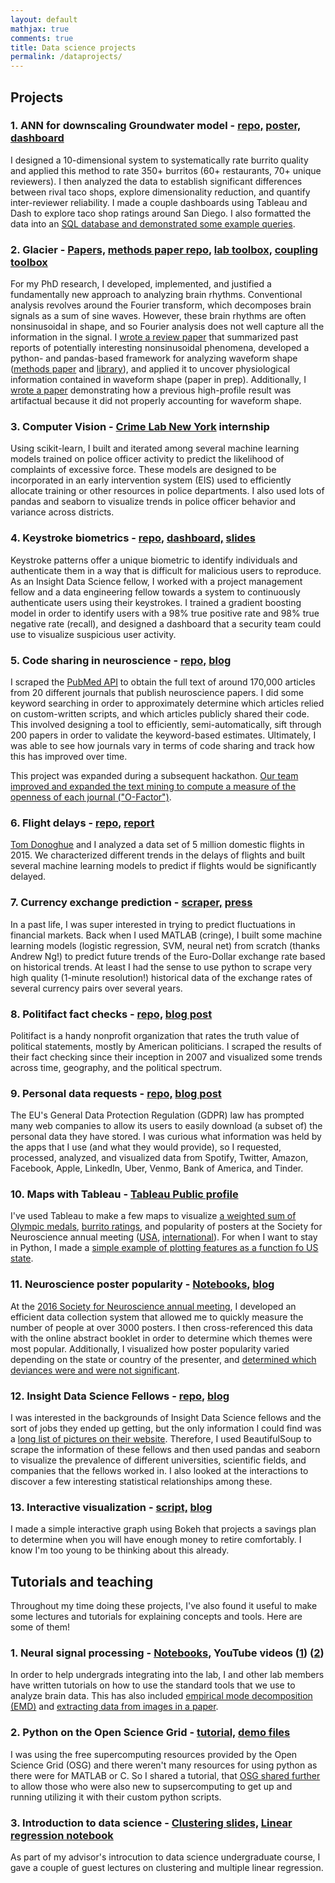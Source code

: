 ```yaml
---
layout: default
mathjax: true
comments: true
title: Data science projects
permalink: /dataprojects/
---
```


## Projects

### 1. ANN for downscaling Groundwater model - [repo,](https://github.com/BrittGeek/Neural_Network) [poster,](https://srcole.github.io/assets/burrito/poster.pdf) [dashboard](https://sdburritos.herokuapp.com/)

I designed a 10-dimensional system to systematically rate burrito quality and applied this method to rate 350+ burritos (60+ restaurants, 70+ unique reviewers). I then analyzed the data to establish significant differences between rival taco shops, explore dimensionality reduction, and quantify inter-reviewer reliability. I made a couple dashboards using Tableau and Dash to explore taco shop ratings around San Diego. I also formatted the data into an [SQL database and demonstrated some example queries](https://github.com/srcole/burritos/tree/master/SQL%20practice).

### 2. Glacier - [Papers,](https://scholar.google.com/citations?user=fZe7tcwAAAAJ&hl=en) [methods paper repo,](https://github.com/voytekresearch/Cole_2018_cyclebycycle) [lab toolbox,](https://github.com/voytekresearch/neurodsp) [coupling toolbox](https://github.com/voytekresearch/pacpy)

For my PhD research, I developed, implemented, and justified a fundamentally new approach to analyzing brain rhythms. Conventional analysis revolves around the Fourier transform, which decomposes brain signals as a sum of sine waves. However, these brain rhythms are often nonsinusoidal in shape, and so Fourier analysis does not well capture all the information in the signal. I [wrote a review paper](https://linkinghub.elsevier.com/retrieve/pii/S1364661316302182) that summarized past reports of potentially interesting nonsinusoidal phenomena, developed a python- and pandas-based framework for analyzing waveform shape ([methods paper](https://www.biorxiv.org/content/early/2018/04/16/302000) and [library](https://github.com/voytekresearch/neurodsp)), and applied it to uncover physiological information contained in waveform shape (paper in prep). Additionally, I [wrote a paper](http://www.jneurosci.org/content/early/2017/05/02/JNEUROSCI.2208-16.2017) demonstrating how a previous high-profile result was artifactual because it did not properly accounting for waveform shape.

### 3. Computer Vision - [Crime Lab New York](https://urbanlabs.uchicago.edu/labs/crime-new-york) internship

Using scikit-learn, I built and iterated among several machine learning models trained on police officer activity to predict the likelihood of complaints of excessive force. These models are designed to be incorporated in an early intervention system (EIS) used to efficiently allocate training or other resources in police departments. I also used lots of pandas and seaborn to visualize trends in police officer behavior and variance across districts.

### 4. Keystroke biometrics - [repo,](https://github.com/srcole/continu) [dashboard,](http://www.continu.site) [slides](http://bit.ly/continu-slides)

Keystroke patterns offer a unique biometric to identify individuals and authenticate them in a way that is difficult for malicious users to reproduce. As an Insight Data Science fellow, I worked with a project management fellow and a data engineering fellow towards a system to continuously authenticate users using their keystrokes. I trained a gradient boosting model in order to identify users with a 98% true positive rate and 98% true negative rate (recall), and designed a dashboard that a security team could use to visualize suspicious user activity.

### 5. Code sharing in neuroscience - [repo,](https://github.com/srcole/codesharing) [blog](https://srcole.github.io/2018/07/19/code_sharing_journals/)

I scraped the [PubMed API](https://www.ncbi.nlm.nih.gov/pmc/tools/developers/) to obtain the full text of around 170,000 articles from 20 different journals that publish neuroscience papers. I did some keyword searching in order to approximately determine which articles relied on custom-written scripts, and which articles publicly shared their code. This involved designing a tool to efficiently, semi-automatically, sift through 200 papers in order to validate the keyword-based estimates. Ultimately, I was able to see how journals vary in terms of code sharing and track how this has improved over time.

This project was expanded during a subsequent hackathon. [Our team improved and expanded the text mining to compute a measure of the openness of each journal ("O-Factor")](https://github.com/srcole/o-factor).

### 6. Flight delays - [repo,](https://github.com/srcole/flightdelay) [report](https://srcole.github.io/assets/flight_delay/report.pdf)

[Tom Donoghue](https://tomdonoghue.github.io/) and I analyzed a data set of 5 million domestic flights in 2015. We characterized different trends in the delays of flights and built several machine learning models to predict if flights would be significantly delayed.

### 7. Currency exchange prediction - [scraper,](https://github.com/srcole/fxml) [press](http://www.foxcarolina.com/story/18621418/clemson-students-made-40000)

In a past life, I was super interested in trying to predict fluctuations in financial markets. Back when I used MATLAB (cringe), I built some machine learning models (logistic regression, SVM, neural net) from scratch (thanks Andrew Ng!) to predict future trends of the Euro-Dollar exchange rate based on historical trends. At least I had the sense to use python to scrape very high quality (1-minute resolution!) historical data of the exchange rates of several currency pairs over several years.

### 8. Politifact fact checks - [repo,](https://github.com/srcole/politifact-analysis) [blog post](https://srcole.github.io/2019/07/20/politifact/)

Politifact is a handy nonprofit organization that rates the truth value of political statements, mostly by American politicians. I scraped the results of their fact checking since their inception in 2007 and visualized some trends across time, geography, and the political spectrum.

### 9. Personal data requests - [repo,](https://github.com/srcole/personal-data-requests) [blog post](https://srcole.github.io/2019/08/17/personal-data-requests/)

The EU's General Data Protection Regulation (GDPR) law has prompted many web companies to allow its users to easily download (a subset of) the personal data they have stored. I was curious what information was held by the apps that I use (and what they would provide), so I requested, processed, analyzed, and visualized data from Spotify, Twitter, Amazon, Facebook, Apple, LinkedIn, Uber, Venmo, Bank of America, and Tinder.

### 10. Maps with Tableau - [Tableau Public profile](https://public.tableau.com/profile/scott.cole#!/)

I've used Tableau to make a few maps to visualize [a weighted sum of Olympic medals](https://public.tableau.com/profile/scott.cole#!/vizhome/Olympics-Scorepercountry/Dashboard1), [burrito ratings](https://public.tableau.com/profile/scott.cole#!/vizhome/BurritosinSanDiego/MainDash), and popularity of posters at the Society for Neuroscience annual meeting ([USA](https://public.tableau.com/profile/scott.cole#!/vizhome/SfN2016posterpopularityacrosstheUnitedStates/Dashboard1), [international](https://public.tableau.com/profile/scott.cole#!/vizhome/SfN2016posterpopularityacrosstheworld/Dashboard1)). For when I want to stay in Python, I made a [simple example of plotting features as a function fo US state](https://github.com/srcole/qwm/tree/master/usa_map). 

### 11. Neuroscience poster popularity - [Notebooks,](https://github.com/srcole/qwm/tree/master/sfn) [blog](https://srcole.github.io/2016/11/27/sfnthemes/)

At the [2016 Society for Neuroscience annual meeting](https://www.sfn.org/Annual-Meeting/Neuroscience-2016), I developed an efficient data collection system that allowed me to quickly measure the number of people at over 3000 posters. I then cross-referenced this data with the online abstract booklet in order to determine which themes were most popular. Additionally, I visualized how poster popularity varied depending on the state or country of the presenter, and [determined which deviances were and were not significant](https://srcole.github.io/2016/12/12/sfnstates/).

### 12. Insight Data Science Fellows - [repo,](https://github.com/srcole/insightfellows) [blog](https://srcole.github.io/2018/05/10/insight_fellows/)

I was interested in the backgrounds of Insight Data Science fellows and the sort of jobs they ended up getting, but the only information I could find was a [long list of pictures on their website](https://www.insightdatascience.com/fellows). Therefore, I used BeautifulSoup to scrape the information of these fellows and then used pandas and seaborn to visualize the prevalence of different universities, scientific fields, and companies that the fellows worked in. I also looked at the interactions to discover a few interesting statistical relationships among these.

### 13. Interactive visualization - [script,](https://github.com/srcole/qwm/blob/master/retire/make_bokeh.py) [blog](https://srcole.github.io/2017/09/09/retirement/)

I made a simple interactive graph using Bokeh that projects a savings plan to determine when you will have enough money to retire comfortably. I know I'm too young to be thinking about this already.


## Tutorials and teaching

Throughout my time doing these projects, I've also found it useful to make some lectures and tutorials for explaining concepts and tools. Here are some of them!

### 1. Neural signal processing - [Notebooks,](https://github.com/voytekresearch/neurodsp/tree/master/tutorials) YouTube videos ([1](https://www.youtube.com/watch?v=DIK5bfoTnlg)) ([2](https://www.youtube.com/watch?v=PAipVT_B_GY))

In order to help undergrads integrating into the lab, I and other lab members have written tutorials on how to use the standard tools that we use to analyze brain data. This has also included [empirical mode decomposition (EMD)](https://github.com/srcole/binder_emd) and [extracting data from images in a paper](
https://github.com/srcole/qwm/blob/master/misc/paper_data/Extract%20time%20series%20from%20a%20published%20figure.ipynb).

### 2. Python on the Open Science Grid - [tutorial,](https://srcole.github.io/2017/01/03/osg_python/) [demo files](https://github.com/srcole/demo_OSG_python)

I was using the free supercomputing resources provided by the Open Science Grid (OSG) and there weren't many resources for using python as there were for MATLAB or C. So I shared a tutorial, that [OSG shared further](http://opensciencegrid.org/news/2017/02/10/free-supercomputing.html) to allow those who were also new to supsercomputing to get up and running utilizing it with their custom python scripts.

### 3. Introduction to data science - [Clustering slides,](https://srcole.github.io/assets/presentations/cogs108/clustering.html#/) [Linear regression notebook](https://github.com/srcole/qwm/blob/master/misc/COGS108_Multiple%20Linear%20Regression%20and%20Collinearity.ipynb)

As part of my advisor's introcution to data science undergraduate course, I gave a couple of guest lectures on clustering and multiple linear regression.
